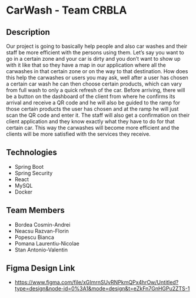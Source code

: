 # CarWash - Team CRBLA

## Description

Our project is going to basically help people and also car washes and their staff be more efficient with the persons using them. Let’s say you want to go in a certain zone and your car is dirty and you don’t want to show up with it like that so they have a map in our application where all the carwashes in that certain zone or on the way to that destination. How does this help the carwashes or users you may ask, well after a user has chosen a certain car wash he can then choose certain products, which can vary from full wash to only a quick refresh of the car. Before arriving, there will be a button on the dashboard of the client from where he confirms its arrival and receive a QR code and he will also be guided to the ramp for those certain products the user has chosen and at the ramp he will just scan the QR code and enter it. The staff will also get a confirmation on their client application and they know exactly what they have to do for that certain car. This way the carwashes will become more efficient and the clients will be more satisfied with the services they receive.

## Technologies

- Spring Boot
- Spring Security
- React
- MySQL
- Docker

## Team Members
- Bordea Cosmin-Andrei 
- Neacsu Razvan-Florin
- Popescu Bianca
- Pomana Laurentiu-Nicolae
- Stan Antonio-Valentin

## Figma Design Link
- https://www.figma.com/file/xGImrnSUvRNPkmQPx4hrOw/Untitled?type=design&node-id=0%3A1&mode=design&t=eZkFn7GnHGPu2ZTS-1
